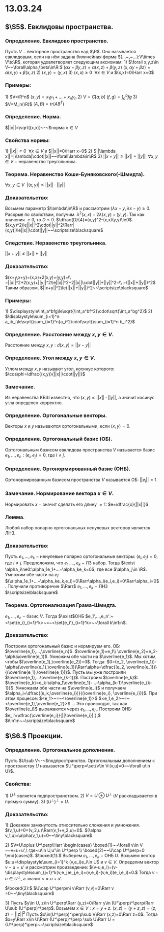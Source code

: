 # 13.03.24

## $\S5$. Евклидовы пространства.

### Определение. Евклидово пространство.
Пусть $V~-~$векторное пространство над $\R$. Оно называется евклидовым, если на нём задана билинейная форма $(...~,~...):V\times V\to\R$, которая удовлетворяет следующим аксиомам:
$1)$ $\forall x,y,z\in V~~\forall\alpha,\beta\in\R:$
$(\alpha x + \beta y,z)=\alpha(x,z)+\beta(y,z)$
$(x,\alpha y + \beta z)=\alpha(x,y) +\beta(x,z)$
$2)$ $(x,y)=(y,x)$
$3)$ $(x,x)\ge0~~\forall x\in V$ и $(x,x)=0\Harr x=0$

### Примеры:
$1)$ $V=\R^n$  $(x,y)=x_1y_1+...+x_ny_n$
$2)$ $V=C[a;b]$  $(f,g)=\displaystyle\int_a^bfg$
$3)$ $V=M_n(\R)$  $(A,B)=tr(AB^T)$

### Определение. Норма.
$||x||=\sqrt{(x,x)}~-~$норма $x\in V$

### Свойства нормы:
$1)$ $||x||\ge0~~\forall x\in V$ и $||x||=0\Harr x=0$
$2)$ $||\lambda x||=|\lambda|\cdot||x||~~\forall\lambda\in\R$
$3)$ $||x+y||\le||x||+||y||~~\forall x,y\in V~-~$неравенство треугольника.

### Теорема. Неравенство Коши-Буняковского(-Шмидта).
$\forall x,y\in V~~ |(x,y)|\le||x||\cdot||y||$

### Доказательство:
Возьмем параметр $\lambda\in\R$ и рассмотрим $(\lambda x-y,\lambda x - y)\ge0$.
Раскрыв по свойствам, получим: $\lambda^2(x,x)-2\lambda(x,y)+(y,y)$.
Так как значения $\ge0$, то $D\le0$.
$\dfrac{D}{4}=(x,y)^2-(x,x)(y,y)\le0$.
$(x,y)^2\le||x||^2\cdot||y||^2\Rarr|(x,y)|\le||x||\cdot||y||~~\scriptsize\blacksquare$

### Следствие. Неравенство треугольника.
$||x+y||\le||x||+||y||$

### Доказательство:
$(x+y,x+y)=(x,x)+2(x,y)+(y,y)=\\
=||x||^2+2(x,y)+||y||^2\le||x||^2+2||x||\cdot||y||+||y||^2=\\
=(||x||+||y||)^2$
Таким образом, $||x+y||^2\le(||x||+||y||)^2~~\scriptsize\blacksquare$

### Примеры:
$1)$ $\displaystyle\int_a^bfg\le\sqrt{\int_a^bf^2}\cdot\sqrt{\int_a^bg^2}$
$2)$ $\displaystyle\sum_{i=1}^n a_ib_i\le\sqrt{\sum_{i=1}^n}a_i^2\cdot\sqrt{\sum_{i=1}^n b_i^2}$

### Определение. Расстояние между $x,y\in V$.
Расстояние между $x,y:d(x,y)=||x-y||$

### Определение. Угол между $x,y\in V$.
Углом между $x,y$ называют угол, косинус которого:
$\cos\phi=\dfrac{(x,y)}{||x||\cdot||y||}$

### Замечание.
Из неравенства КБШ известно, что $(x,y)\le ||x||\cdot||y||$, а значит косинус угла определен корректно.

### Определение. Ортогональные векторы.
Векторы $x$ и $y$ называются ортогональными, если $(x,y)=0$.

### Определение. Ортогональный базис (ОБ).
Ортогональным базисом евклидова пространства $V$ называется базис $e_1,...,e_n:(e_i,e_j)=0$, где $i\ne j$.

### Определение. Ортонормированный базис (ОНБ).
Ортонормированным базисом пространства $V$ называется ОБ: $||e_i||=1$.

### Замечание. Нормирование вектора $x\in V$.
Нормировать $x$ $-$ значит сделать его длину $= 1$: $e=\dfrac{x}{||x||}$

### Лемма.
Любой набор попарно ортогональных ненулевых векторов является ЛНЗ.

### Доказательство:
Пусть $e_1,...,e_k~-~$ненулевые попарно ортогональные векторы: $(e_i,e_j)=0$, где $i\ne j$.
Предположим, что $e_1,...,e_k~-~$ЛЗ набор.
Тогда $\exist \alpha_i\ne0:\alpha_1e_1+...+\alpha_ke_k=0$, где все $\alpha_j\in \R$.
Умножим обе части на $e_i$:
$(\alpha_1e_1+...+\alpha_ke_k,e_i)=0\Rarr\alpha_i(e_i,e_i)=0\Rarr\alpha_i=0$.
Получили противоречие $\Rarr$ $e_1,...,e_k~-~$ЛНЗ  $\scriptsize\blacksquare$

### Теорема. Ортогонализация Грама-Шмидта.
$e_1,...,e_n~-~$базис $V$.
Тогда $\exist$ОНБ $e_1',...,e_n':~<\set{e_i}_{i=1}^k>~=~<\set{e_i'}_{i=1}^k>~~\forall k\in1:n$.

### Доказательство:
Построим ортогональный базис и нормируем его.
ОБ: $\overline{e_1},...,\overline{e_n}$.
$\overline{e_1}=e_1\\
\overline{e_2}=e_2-\alpha\overline{e_1}$.
Умножим обе части на $\overline{e_1}$. Мы хотим, чтобы $(\overline{e_1},\overline{e_2})=0$.
Тогда: $0=(e_2, \overline{e_1})-\alpha(\overline{e_1},\overline{e_1})\Rarr\alpha=\dfrac{(e_2, \overline{e_1})}{(\overline{e_1},\overline{e_1})}$.
Пусть мы уже построили $\overline{e_1},...\overline{e_{k-1}}$. Построим $\overline{e_k}$:
$\overline{e_k}=e_k-\alpha_1\overline{e_1}-...-\alpha_{k-1}\overline{e_{k-1}}$.
Умножаем обе части на $\overline{e_i}$ и получаем $\alpha_i=\dfrac{(e_k,\overline{e_i})}{(\overline{e_i}, \overline{e_i})}$.
При этом процессе:
$<e_1>~=~<\overline{e_1}>$
$<e_1,e_2>~=~<\overline{e_1},\overline{e_2}>$
$...$
Это происходит, так как $\overline{e_i}$ выражаются через $e_1,...,e_n$.
Построим ОНБ: $e_i'=\dfrac{\overline{e_i}}{||\overline{e_i}||},$ $i\in1:n~~\scriptsize\blacksquare$

## $\S6.$ Проекции.

### Определение. Ортогональное дополнение.
Пусть $U\sub V~-~$подпространство.
Ортогональным дополнением к пространству $U$ называется
$U^\perp=\set{v\in V:(v,u)=0~~\forall u\in U}$.

### Свойства:
$1)$ $U^\perp$ является подпространством.
$2)$ $V=U\oplus U^\perp$ $(V$ раскладывается в прямую сумму$)$.
$3)$ $(U^\perp)^\perp=U$.

### Доказательство:
$1)$ Докажем замкнутость относительно сложения и умножения.
$(v_1,u)=0=(v_2,u)\Rarr(v_1+v_2,u)=0$.
$(\alpha v_1,u)=\alpha(v_1,u)=0~~\tiny\blacksquare$

$2)$ $V=U\oplus U^\perp\Harr
\begin{cases}
\boxed{1}~~\forall v\in V ~~v=u+u',\ где~u\in U,u'\in U^\perp
\\
\boxed{2}~~U\cap U^\perp=0
\end{cases}$.
$\boxed{1}:$ Выберем $e_1,...,e_k~-~$ОНБ $U$.
Возьмем вектор $u:u=\displaystyle\sum_{i=1}^k (v,e_i)e_i\in U$ и $v\in V$.
Определим вектор $v-u=u'$ и рассмотрим произведение:
$(v-u,e_i)=(v-\displaystyle\sum_{j=1}^k(v,e_j)e_j,e_i)=(v,e_i)-(v,e_i)(e_i,e_i)=0.$
Тогда $v-u\in U^\perp$, а значит $v=u+u'$.

$\boxed{2}:$ $U\cap U^\perp\ni v\Rarr (v,v)=0\Rarr v =0~~\tiny\blacksquare$

$3)$ Пусть $y\in U, z\in U^\perp\Rarr (y,z)=0\Rarr y\in (U^\perp)^\perp\Rarr U\sub (U^\perp)^\perp$.
Возьмём $x\in V:x=y + z$.
$(x,z)=(y+z,z)=(z,z)=||z||^2$
Пусть $x\in(U^\perp)^\perp\sub V\Rarr (x,z)=0\Rarr z=0$.
Тогда $x=y\Rarr x\in U\Rarr (U^\perp)^\perp \sub U\Rarr U = (U^\perp)^\perp~~\scriptsize\blacksquare$